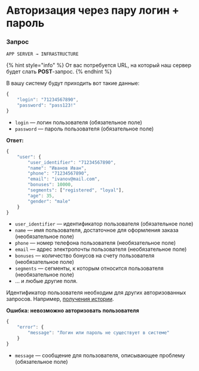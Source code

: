 # Авторизация через пару логин + пароль

### Запрос

`APP SERVER → INFRASTRUCTURE`

{% hint style="info" %}
От вас потребуется URL, на который наш сервер будет слать **POST**-запрос. 
{% endhint %}

В вашу систему будут приходить вот такие данные:

```javascript
{
    "login": "71234567890",
    "password": "pass123!"
}
```

* `login` — логин пользователя \(обязательное поле\)
* `password` — пароль пользователя \(обязательное поле\)

**Ответ:**

```javascript
{
    "user": {
        "user_identifier": "71234567890",
        "name": "Иванов Иван",
        "phone": "71234567890",
        "email": "ivanov@mail.com",
        "bonuses": 10000,
        "segments": ["registered", "loyal"],
        "age": 35,
        "gender": "male"
    }
}
```

* `user_identifier` — идентификатор пользователя \(обязательное поле\)
* `name` — имя пользователя, достаточное для оформления заказа \(необязательное поле\)
* `phone` — номер телефона пользователя \(необязательное поле\)
* `email` — адрес электропочты пользователя \(необязательное поле\)
* `bonuses` — количество бонусов на счету пользователя \(необязательное поле\)
* `segments` — сегменты, к которым относится пользователя \(необязательное поле\)
* … и любые другие поля.

Идентификатор пользователя необходим для других авторизованных запросов. Например, [получения истории](order-history.md).

**Ошибка: невозможно авторизовать пользователя**

```javascript
{
    "error": {
        "message": "Логин или пароль не существует в системе"
    }
}
```

* `message` — сообщение для пользователя, описывающее проблему \(обязательное поле\)

